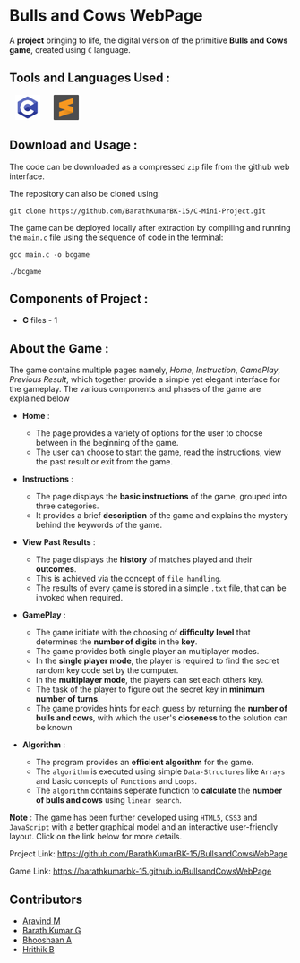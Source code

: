 # Bulls and Cows WebPage

A **project** bringing to life, the digital version of the primitive **Bulls and Cows game**, created using `C` language.

## Tools and Languages Used :
<p>
<img width="45" height="45" hspace="10" src="https://github.com/BarathKumarBK-15/BarathKumarBK-15/blob/main/icons/3.png"/>
<img width="45" height="45" hspace="10" src="https://github.com/BarathKumarBK-15/BarathKumarBK-15/blob/main/icons/5.svg"/>
</p>

## Download and Usage :
The code can be downloaded as a compressed `zip` file from the github web interface.

The repository can also be cloned using:
```
git clone https://github.com/BarathKumarBK-15/C-Mini-Project.git
```

The game can be deployed locally after extraction by compiling and running the `main.c` file using the sequence of code in the terminal:
```
gcc main.c -o bcgame
```
```
./bcgame
```

## Components of Project :
- **C** files - 1

## About the Game :
The game contains multiple pages namely, _Home_, _Instruction_, _GamePlay_, _Previous Result_, which together provide a simple yet elegant interface for the gameplay. The various components and phases of the game are explained below 

- **Home** :
  - The page provides a variety of options for the user to choose between in the beginning of the game.
  - The user can choose to start the game, read the instructions, view the past result or exit from the game.
  
- **Instructions** :
  - The page displays the **basic instructions** of the game, grouped into three categories.
  - It provides a brief **description** of the game and explains the mystery behind the keywords of the game.
  
- **View Past Results** :
  - The page displays the **history** of matches played and their **outcomes**.
  - This is achieved via the concept of `file handling`.
  - The results of every game is stored in a simple `.txt` file, that can be invoked when required.
  
- **GamePlay** :
  - The game initiate with the choosing of **difficulty level** that determines the **number of digits** in the **key**.
  - The game provides both single player an multiplayer modes.
  - In the **single player mode**, the player is required to find the secret random key code set by the computer.
  - In the **multiplayer mode**, the players can set each others key.
  - The task of the player to figure out the secret key in **minimum number of turns**.
  - The game provides hints for each guess by returning the **number of bulls and cows**, with which the user's **closeness** to the solution can be known
  
- **Algorithm** :
  - The program provides an **efficient algorithm** for the game.
  - The `algorithm` is executed using simple `Data-Structures` like `Arrays` and basic concepts of `Functions` and `Loops`.
  - The `algorithm` contains seperate function to **calculate** the **number of bulls and cows** using `linear search`.


**Note** : 
The game has been further developed using `HTML5`, `CSS3` and `JavaScript` with a better graphical model and an interactive user-friendly layout. Click on the link below for more details.

Project Link: https://github.com/BarathKumarBK-15/BullsandCowsWebPage

Game Link: https://barathkumarbk-15.github.io/BullsandCowsWebPage

## Contributors
- <a href="https://github.com/Aravindkrish25"> Aravind M </a>
- <a href="https://github.com/BarathKumarBK-15"> Barath Kumar G </a>
- <a href="https://github.com/Bhooshaan"> Bhooshaan A </a>
- <a href="https://github.com/Hrithik1702"> Hrithik B </a> 